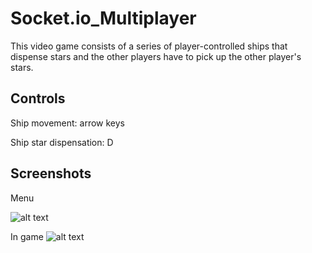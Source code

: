 # Socket.io_Multiplayer

This video game consists of a series of player-controlled ships that dispense stars and the other players have to pick up the other player's stars.

## Controls
Ship movement: arrow keys

Ship star dispensation: D

## Screenshots
Menu

![alt text](https://github.com/rodrigolopezramoss/Socket.io_Multiplayer/blob/main/Capturas_Socket.io/Documentaci%C3%B3nSocketio.png)


In game
![alt text](https://github.com/rodrigolopezramoss/Socket.io_Multiplayer/blob/main/Capturas_Socket.io/Documentaci%C3%B3nSocketio2.png)
